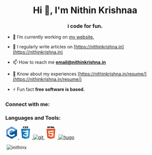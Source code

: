 <h1 align="center">Hi 👋, I'm Nithin Krishnaa</h1>
<h3 align="center">i code for fun.</h3>

- 🔭 I’m currently working on [my website.](https://github.com/inithinx/hugo-blog)

- 📝 I regularly write articles on [https://nithinkrishna.in](https://nithinkrishna.in)

- 📫 How to reach me **email@nithinkrishna.in**

- 📄 Know about my experiences [https://nithinkrishna.in/resume/](https://nithinkrishna.in/resume/)

- ⚡ Fun fact **free software is based.**

<h3 align="left">Connect with me:</h3>
<p align="left">
</p>

<h3 align="left">Languages and Tools:</h3>
<p align="left"> <a href="https://www.cprogramming.com/" target="_blank" rel="noreferrer"> <img src="https://raw.githubusercontent.com/devicons/devicon/master/icons/c/c-original.svg" alt="c" width="40" height="40"/> </a> <a href="https://www.w3schools.com/css/" target="_blank" rel="noreferrer"> <img src="https://raw.githubusercontent.com/devicons/devicon/master/icons/css3/css3-original-wordmark.svg" alt="css3" width="40" height="40"/> </a> <a href="https://git-scm.com/" target="_blank" rel="noreferrer"> <img src="https://www.vectorlogo.zone/logos/git-scm/git-scm-icon.svg" alt="git" width="40" height="40"/> </a> <a href="https://www.w3.org/html/" target="_blank" rel="noreferrer"> <img src="https://raw.githubusercontent.com/devicons/devicon/master/icons/html5/html5-original-wordmark.svg" alt="html5" width="40" height="40"/> </a> <a href="https://gohugo.io/" target="_blank" rel="noreferrer"> <img src="https://api.iconify.design/logos-hugo.svg" alt="hugo" width="40" height="40"/> </a> </p>

<p>&nbsp;<img align="center" src="https://github-readme-stats.vercel.app/api?username=inithinx&show_icons=true&theme=dark&locale=en" alt="inithinx" /></p>
